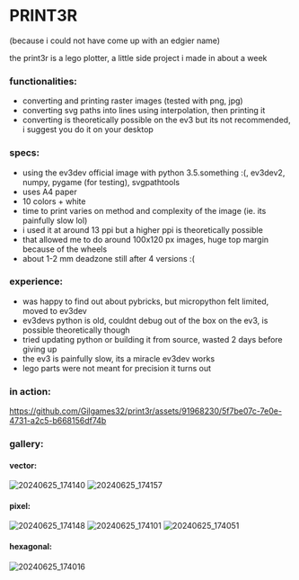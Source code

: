 # PRINT3R
(because i could not have come up with an edgier name)

the print3r is a lego plotter, a little side project i made in about a week

### functionalities:
- converting and printing raster images (tested with png, jpg)
- converting svg paths into lines using interpolation, then printing it
- converting is theoretically possible on the ev3 but its not recommended, i suggest you do it on your desktop

### specs:
- using the ev3dev official image with python 3.5.something :(, ev3dev2, numpy, pygame (for testing), svgpathtools
- uses A4 paper
- 10 colors + white
- time to print varies on method and complexity of the image (ie. its painfully slow lol)
- i used it at around 13 ppi but a higher ppi is theoretically possible
- that allowed me to do around 100x120 px images, huge top margin because of the wheels
- about 1-2 mm deadzone still after 4 versions :(

### experience:
- was happy to find out about pybricks, but micropython felt limited, moved to ev3dev
- ev3devs python is old, couldnt debug out of the box on the ev3, is possible theoretically though
- tried updating python or building it from source, wasted 2 days before giving up
- the ev3 is painfully slow, its a miracle ev3dev works
- lego parts were not meant for precision it turns out

### in action:
https://github.com/Gilgames32/print3r/assets/91968230/5f7be07c-7e0e-4731-a2c5-b668156df74b

### gallery:

#### vector:
![20240625_174140](https://github.com/Gilgames32/print3r/assets/91968230/64181789-d42c-4eca-99c0-7fc2d2939247)
![20240625_174157](https://github.com/Gilgames32/print3r/assets/91968230/53ac7193-d0db-414f-9473-030eeb32fd70)

#### pixel:
![20240625_174148](https://github.com/Gilgames32/print3r/assets/91968230/7aac056f-c7b3-4b48-af0e-cacd5addef00)
![20240625_174101](https://github.com/Gilgames32/print3r/assets/91968230/197e9366-0a82-4cd3-9b75-fe47461a8f6c)
![20240625_174051](https://github.com/Gilgames32/print3r/assets/91968230/1f0b4e3b-06dd-46e0-9380-605bd42164b0)

#### hexagonal:
![20240625_174016](https://github.com/Gilgames32/print3r/assets/91968230/95cd0859-5ff4-4a2f-b0bb-162ff8be9cd8)
